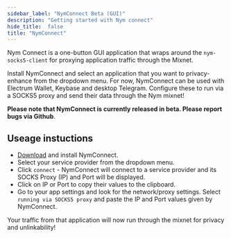```yaml
---
sidebar_label: "NymConnect Beta (GUI)"
description: "Getting started with Nym connect"
hide_title:  false
title: "NymConnect"
---
```


Nym Connect is a one-button GUI application that wraps around the `nym-socks5-client` for proxying application traffic through the Mixnet. 

Install NymConnect and select an application that you want to privacy-enhance from the dropdown menu. For now, NymConnect can be used with Electrum Wallet, Keybase and desktop Telegram. Configure these to run via a SOCKS5 proxy and send their data through the Nym mixnet!

**Please note that NymConnect is currently released in beta. Please report bugs via Github**. 

## Useage instuctions 
* [Download](https://github.com/nymtech/nym/releases/tag/nym-connect-v1.0.2) and install NymConnect.
* Select your service provider from the dropdown menu.
* Click `connect` - NymConnect will connect to a service provider and its SOCKS Proxy (IP) and Port will be displayed.
* Click on IP or Port to copy their values to the clipboard.
* Go to your app settings and look for the network/proxy settings. Select `running via SOCKS5 proxy` and paste the IP and Port values given by NymConnect.

Your traffic from that application will now run through the mixnet for privacy and unlinkability!